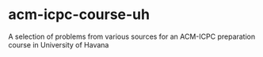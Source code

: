 # acm-icpc-course-uh
A selection of problems from various sources for an ACM-ICPC preparation course in University of Havana
